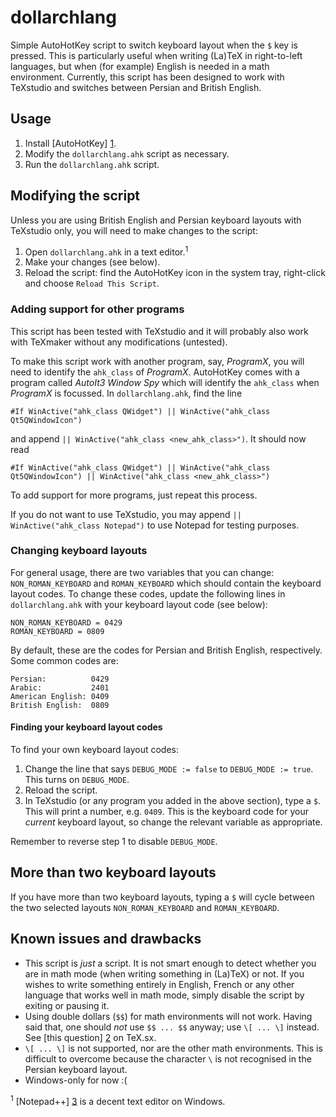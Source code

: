 # dollarchlang

Simple AutoHotKey script to switch keyboard layout when the `$` key is pressed. This is particularly useful when writing (La)TeX in right-to-left languages, but when (for example) English is needed in a math environment. Currently, this script has been designed to work with TeXstudio and switches between Persian and British English.

## Usage
1.  Install [AutoHotKey] [1].
3.  Modify the `dollarchlang.ahk` script as necessary.
2.  Run the `dollarchlang.ahk` script.

## Modifying the script
Unless you are using British English and Persian keyboard layouts with TeXstudio only, you will need to make changes to the script:

1. Open `dollarchlang.ahk` in a text editor.<sup>1</sup>
2. Make your changes (see below).
3. Reload the script: find the AutoHotKey icon in the system tray, right-click and choose `Reload This Script`.

### Adding support for other programs
This script has been tested with TeXstudio and it will probably also work with TeXmaker without any modifications (untested).

To make this script work with another program, say, _ProgramX_, you will need to identify the `ahk_class` of _ProgramX_. AutoHotKey comes with a program called _AutoIt3 Window Spy_ which will identify the `ahk_class` when _ProgramX_ is focussed. In `dollarchlang.ahk`, find the line

    #If WinActive("ahk_class QWidget") || WinActive("ahk_class Qt5QWindowIcon")

and append `|| WinActive("ahk_class <new_ahk_class>")`. It should now read

    #If WinActive("ahk_class QWidget") || WinActive("ahk_class Qt5QWindowIcon") || WinActive("ahk_class <new_ahk_class>")

To add support for more programs, just repeat this process.

If you do not want to use TeXstudio, you may append `|| WinActive("ahk_class Notepad")` to use Notepad for testing purposes.

### Changing keyboard layouts
For general usage, there are two variables that you can change: `NON_ROMAN_KEYBOARD` and `ROMAN_KEYBOARD` which should contain the keyboard layout codes. To change these codes, update the following lines in `dollarchlang.ahk` with your keyboard layout code (see below):

    NON_ROMAN_KEYBOARD = 0429
    ROMAN_KEYBOARD = 0809

By default, these are the codes for Persian and British English, respectively. Some common codes are:

    Persian:          0429
    Arabic:           2401
    American English: 0409
    British English:  0809

#### Finding your keyboard layout codes
To find your own keyboard layout codes:

1. Change the line that says `DEBUG_MODE := false` to `DEBUG_MODE := true`. This turns on `DEBUG_MODE`.
2. Reload the script.
3. In TeXstudio (or any program you added in the above section), type a `$`. This will print a number, e.g. `0409`. This is the keyboard code for your _current_ keyboard layout, so change the relevant variable as appropriate.

Remember to reverse step 1 to disable `DEBUG_MODE`.

## More than two keyboard layouts
If you have more than two keyboard layouts, typing a `$` will cycle between the two selected layouts `NON_ROMAN_KEYBOARD` and `ROMAN_KEYBOARD`.

## Known issues and drawbacks
* This script is _just_ a script. It is not smart enough to detect whether you are in math mode (when writing something in (La)TeX) or not. If you wishes to write something entirely in English, French or any other language that works well in math mode, simply disable the script by exiting or pausing it.
* Using double dollars (`$$`) for math environments will not work. Having said that, one should _not_ use `$$ ... $$` anyway; use `\[ ... \]` instead. See [this question] [2] on TeX.sx.
* `\[ ... \]` is not supported, nor are the other math environments. This is difficult to overcome because the character `\` is not recognised in the Persian keyboard layout.
* Windows-only for now :(

<sup>1</sup> [Notepad++] [3] is a decent text editor on Windows.

[1]: http://autohotkey.com   "AutoHotKey"
[2]: http://tex.stackexchange.com/questions/503/   "TeX.sx"
[3]: http://notepad-plus-plus.org/download/v6.7.4.html   "Notepad++"
